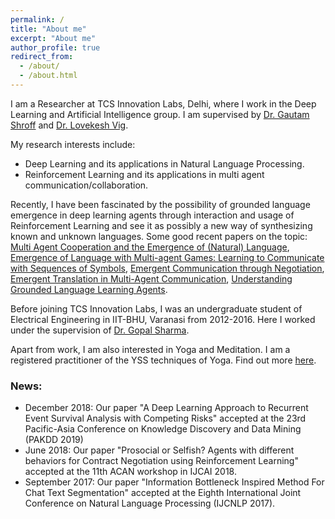 ```yaml
---
permalink: /
title: "About me"
excerpt: "About me"
author_profile: true
redirect_from: 
  - /about/
  - /about.html
---
```


I am a Researcher at TCS Innovation Labs, Delhi, where I work in the Deep Learning and Artificial Intelligence group. I am supervised by [Dr. Gautam Shroff](https://www.linkedin.com/in/gautam-shroff-066901/) and [Dr. Lovekesh Vig](https://sites.google.com/site/lovekeshhome/).

My research interests include:
* Deep Learning and its applications in Natural Language Processing.
* Reinforcement Learning and its applications in multi agent communication/collaboration.

Recently, I have been fascinated by the possibility of grounded language emergence in deep learning agents through interaction and usage of Reinforcement Learning and see it as possibly a new way of synthesizing known and unknown languages. Some good recent papers on the topic: [Multi Agent Cooperation and the Emergence of (Natural) Language](https://arxiv.org/pdf/1612.07182.pdf), [Emergence of Language with Multi-agent Games: Learning to Communicate with Sequences of Symbols](https://arxiv.org/pdf/1705.11192.pdf), [Emergent Communication through Negotiation](https://arxiv.org/pdf/1804.03980.pdf), [Emergent Translation in Multi-Agent Communication](https://arxiv.org/abs/1710.06922), [Understanding Grounded Language Learning Agents](https://arxiv.org/abs/1710.09867).

Before joining TCS Innovation Labs, I was an undergraduate student of Electrical Engineering in IIT-BHU, Varanasi from 2012-2016. Here I worked under the supervision of [Dr. Gopal Sharma](https://www.iitbhu.ac.in/dept/eee/people/gsharmaeee).

Apart from work, I am also interested in Yoga and Meditation. I am a registered practitioner of the YSS techniques of Yoga. Find out more [here](https://www.yssofindia.org/meditation/The-Kriya-Yoga-Path-of-Meditation-Yogoda-Satsanga-Society).

### News:
* December 2018: Our paper "A Deep Learning Approach to Recurrent Event Survival Analysis with Competing Risks" accepted at the 23rd Pacific-Asia Conference on Knowledge Discovery and Data Mining (PAKDD 2019)
* June 2018: Our paper "Prosocial or Selfish? Agents with different behaviors for Contract Negotiation using Reinforcement Learning" accepted at the 11th ACAN workshop in IJCAI 2018.
* September 2017: Our paper "Information Bottleneck Inspired Method For Chat Text Segmentation" accepted at the Eighth International Joint Conference on Natural Language Processing (IJCNLP 2017).
